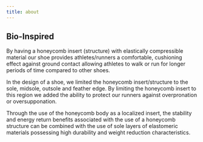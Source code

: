 ```yaml
---
title: about
---
```


## Bio-Inspired

By having a honeycomb insert (structure) with elastically compressible material our shoe provides athletes/runners a comfortable, cushioning effect against ground contact allowing athletes to walk or run for longer periods of time compared to other shoes.

In the design of a shoe, we limited the honeycomb insert/structure to the sole, midsole, outsole and feather edge. By limiting the honeycomb insert to this region we added the ability to protect our runners against overpronation or oversupponation.

Through the use of the honeycomb body as a localized insert, the stability and energy return benefits associated with the use of a honeycomb structure can be combined with the use of sole layers of elastomeric materials possessing high durability and weight reduction characteristics.
